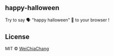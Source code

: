 ## happy-halloween
Try to say 🗣 "happy halloween" 🎃 to your browser !

## License
MIT © [WeiChiaChang](https://github.com/WeiChiaChang/)
